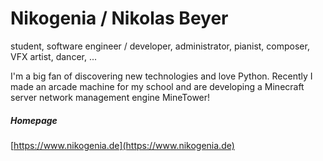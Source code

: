 # Nikogenia / Nikolas Beyer
student, software engineer / developer, administrator, pianist, composer, VFX artist, dancer, ...

I'm a big fan of discovering new technologies and love Python. Recently I made an arcade machine for my school and are developing a Minecraft server network management engine MineTower!

##### Homepage
[https://www.nikogenia.de](https://www.nikogenia.de)
